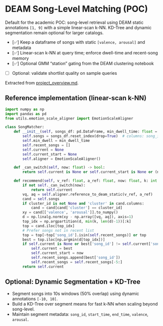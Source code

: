 # DEAM Song-Level Matching (POC)

Default for the academic POC: song-level retrieval using DEAM static
annotations `[1, 9]` with a simple linear-scan k-NN. KD-Tree and dynamic
segmentation remain optional for larger catalogs.

- [✅] Keep a dataframe of songs with static `[valence, arousal]` and metadata
- [✅] Linear-scan k-NN at query time; enforce dwell-time and recent-song memory
- [✅] Optional GMM “station” gating from the DEAM clustering notebook
- [ ] Optional: validate shortlist quality on sample queries

Extracted from [project_overview.md](file:///Users/desmondchoy/Projects/emo-rec/docs/project_overview.md).

## Reference implementation (linear-scan k-NN)

```python
import numpy as np
import pandas as pd
from utils.emotion_scale_aligner import EmotionScaleAligner

class SongMatcher:
    def __init__(self, songs_df: pd.DataFrame, min_dwell_time: float = 25.0, recent_k: int = 5):
        self.songs = songs_df.reset_index(drop=True)  # columns: song_id, valence, arousal, [cluster]
        self.min_dwell = min_dwell_time
        self.recent_songs = []
        self.current = None
        self.current_start = None
        self.aligner = EmotionScaleAligner()

    def _can_switch(self, now: float) -> bool:
        return self.current is None or self.current_start is None or (now - self.current_start) >= self.min_dwell

    def recommend(self, v_ref: float, a_ref: float, now: float, k: int = 20, cluster_id: int | None = None):
        if not self._can_switch(now):
            return self.current
        vq, aq = self.aligner.reference_to_deam_static(v_ref, a_ref)
        cand = self.songs
        if cluster_id is not None and 'cluster' in cand.columns:
            cand = cand[cand['cluster'] == cluster_id]
        xy = cand[['valence', 'arousal']].to_numpy()
        d = np.linalg.norm(xy - np.array([vq, aq]), axis=1)
        top_idx = np.argpartition(d, min(k, len(d)-1))[:k]
        top = cand.iloc[top_idx]
        # Prefer songs not in recent list
        top = top[~top['song_id'].isin(self.recent_songs)] or top
        best = top.iloc[np.argmin(d[top_idx])]
        if self.current is None or best['song_id'] != self.current['song_id']:
            self.current = best
            self.current_start = now
            self.recent_songs.append(best['song_id'])
            self.recent_songs = self.recent_songs[-5:]
        return self.current
```

## Optional: Dynamic Segmentation + KD-Tree

- Segment songs into 10s windows (50% overlap) using dynamic annotations `[-10, 10]`.
- Build a KD-Tree over segment means for fast k-NN when scaling beyond song-level.
- Maintain segment metadata: `song_id`, `start_time`, `end_time`, `valence`, `arousal`.
